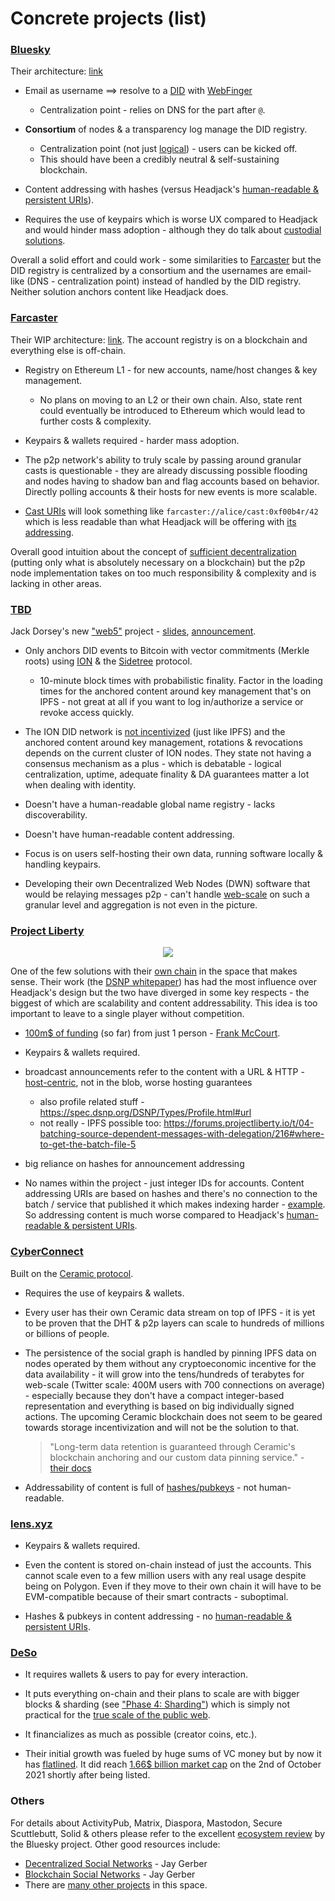 # Concrete projects (list)

### [Bluesky](https://en.wikipedia.org/wiki/Bluesky_(protocol))

Their architecture: [link](https://github.com/bluesky-social/adx/blob/main/architecture.md)

- Email as username ==> resolve to a [DID](https://www.w3.org/TR/did-core/) with [WebFinger](https://webfinger.net/)
    - Centralization point - relies on DNS for the part after `@`.

- **Consortium** of nodes & a transparency log manage the DID registry.
    - Centralization point (not just [logical](https://medium.com/@VitalikButerin/the-meaning-of-decentralization-a0c92b76a274)) - users can be kicked off.
    - This should have been a credibly neutral & self-sustaining blockchain.

- Content addressing with hashes (versus Headjack's [human-readable & persistent URIs](../introduction/addressing.md)).

- Requires the use of keypairs which is worse UX compared to Headjack and would hinder mass adoption - although they do talk about [custodial solutions](https://github.com/bluesky-social/adx/blob/main/architecture.md#root-private-key-management).

<!-- - When users post content they update their Personal Data Repositories managed by their Personal Data Servers (PDS) which play somewhat similar roles to [Farcaster](#farcaster)'s managed hosts and Headjack's [IDMs](../implementation/ecosystem/IDM.md). -->
<!-- - Since such events aren't publicized anywhere, whoever is interested will have to be proactively polling for updates and sending requests. -->
<!-- - Users can lose their interest graph if the PDS they are using loses their data. -->
<!-- - The Personal Data Repositories would be a lot less compact than Headjack because accounts and links between them are not simple integers and every piece of data and relationship comes along with a signature. -->

Overall a solid effort and could work - some similarities to [Farcaster](#farcaster) but the DID registry is centralized by a consortium and the usernames are email-like (DNS - centralization point) instead of handled by the DID registry. Neither solution anchors content like Headjack does.

### [Farcaster](https://www.farcaster.xyz/)

Their WIP architecture: [link](https://farcasterxyz.notion.site/farcasterxyz/Farcaster-v2-43b105e4699847518b1d89996c20d564). The account registry is on a blockchain and everything else is off-chain.

- Registry on Ethereum L1 - for new accounts, name/host changes & key management.
    - No plans on moving to an L2 or their own chain. Also, state rent could eventually be introduced to Ethereum which would lead to further costs & complexity.

- Keypairs & wallets required - harder mass adoption.

<!-- - Cast timestamps are self-reported and can be manipulated - no true cryptographic total ordering - which leads to a lot of complexity in the node software. Not sure what happens to old casts that were signed with obsolete keypairs and how the history of keys is handled. -->

- The p2p network's ability to truly scale by passing around granular casts is questionable - they are already discussing possible flooding and nodes having to shadow ban and flag accounts based on behavior. Directly polling accounts & their hosts for new events is more scalable.

- [Cast URIs](https://farcasterxyz.notion.site/URI-s-f2191d741a9143f98d648fa449ad588f) will look something like `farcaster://alice/cast:0xf00b4r/42` which is less readable than what Headjack will be offering with [its addressing](../introduction/addressing.md).

Overall good intuition about the concept of [sufficient decentralization](https://www.varunsrinivasan.com/2022/01/11/sufficient-decentralization-for-social-networks) (putting only what is absolutely necessary on a blockchain) but the p2p node implementation takes on too much responsibility & complexity and is lacking in other areas.

### [TBD](https://www.tbd.website/)

Jack Dorsey's new ["web5"](../images/meme_web5.jpg) project - [slides](https://docs.google.com/presentation/d/1SaHGyY9TjPg4a0VNLCsfchoVG1yU3ffTDsPRcU99H1E), [announcement](https://twitter.com/namcios/status/1535302090360250368).

- Only anchors DID events to Bitcoin with vector commitments (Merkle roots) using [ION](https://github.com/decentralized-identity/ion) & the [Sidetree](https://medium.com/decentralized-identity/the-sidetree-scalable-dpki-for-decentralized-identity-1a9105dfbb58) protocol.
    - 10-minute block times with probabilistic finality. Factor in the loading times for the anchored content around key management that's on IPFS - not great at all if you want to log in/authorize a service or revoke access quickly.

- The ION DID network is [not incentivized](https://github.com/decentralized-identity/ion/blob/master/docs/Q-and-A.md#q-what-are-the-availability-guarantees-of-ion) (just like IPFS) and the anchored content around key management, rotations & revocations depends on the current cluster of ION nodes. They state not having a consensus mechanism as a plus - which is debatable - logical centralization, uptime, adequate finality & DA guarantees matter a lot when dealing with identity.

- Doesn't have a human-readable global name registry - lacks discoverability.

- Doesn't have human-readable content addressing.

- Focus is on users self-hosting their own data, running software locally & handling keypairs.

- Developing their own Decentralized Web Nodes (DWN) software that would be relaying messages p2p - can't handle [web-scale](../introduction/web_scale.md) on such a granular level and aggregation is not even in the picture.

### [Project Liberty](https://www.projectliberty.io/)

<div style="text-align: center;">
    <img src="https://png.pngitem.com/pimgs/s/207-2073499_translate-platform-from-english-to-spanish-work-in.png">
</div>

One of the few solutions with their [own chain](https://www.frequency.xyz/) in the space that makes sense. Their work (the [DSNP whitepaper](https://github.com/LibertyDSNP/papers/blob/main/whitepaper/dsnp_whitepaper.pdf)) has had the most influence over Headjack's design but the two have diverged in some key respects - the biggest of which are scalability and content addressability. This idea is too important to leave to a single player without competition.




- [100m$ of funding](https://philanthropynewsdigest.org/news/project-liberty-launched-with-100-million-from-frank-mccourt) (so far) from just 1 person - [Frank McCourt](https://www.youtube.com/watch?v=xgPZnOulBCE).



<!-- 
- Some good ideas in their [DSNP whitepaper](https://github.com/LibertyDSNP/papers/blob/main/whitepaper/dsnp_whitepaper.pdf) but not nearly enough emphasis on compactness. Too much on-chain & using smart contracts for identities - cannot truly scale. -->

- Keypairs & wallets required.

- broadcast announcements refer to the content with a URL & HTTP - [host-centric](https://spec.dsnp.org/DSNP/Types/Reply.html#url), not in the blob, worse hosting guarantees
    - also profile related stuff - https://spec.dsnp.org/DSNP/Types/Profile.html#url
    - not really - IPFS possible too:
        https://forums.projectliberty.io/t/04-batching-source-dependent-messages-with-delegation/216#where-to-get-the-batch-file-5

- big reliance on hashes for announcement addressing


<!-- 
- They haven't managed to form a real community yet (although it is still early) and haven't moved as fast as others in the crypto industry for the past 2 years since their inception. -->



- No names within the project - just integer IDs for accounts. Content addressing URIs are based on hashes and there's no connection to the batch / service that published it which makes indexing harder - [example](https://spec.dsnp.org/DSNP/Identifiers.html#dsnp-content-uri). So addressing content is much worse compared to Headjack's [human-readable & persistent URIs](../introduction/addressing.md).








### [CyberConnect](https://cyberconnect.me/)

Built on the [Ceramic protocol](https://github.com/ceramicnetwork/ceramic/blob/main/SPECIFICATION.md).

- Requires the use of keypairs & wallets.

- Every user has their own Ceramic data stream on top of IPFS - it is yet to be proven that the DHT & p2p layers can scale to hundreds of millions or billions of people.

- The persistence of the social graph is handled by pinning IPFS data on nodes operated by them without any cryptoeconomic incentive for the data availability - it will grow into the tens/hundreds of terabytes for web-scale (Twitter scale: 400M users with 700 connections on average) - especially because they don't have a compact integer-based representation and everything is based on big individually signed actions. The upcoming Ceramic blockchain does not seem to be geared towards storage incentivization and will not be the solution to that.

    > "Long-term data retention is guaranteed through Ceramic's blockchain anchoring and our custom data pinning service." - [their docs](https://docs.cyberconnect.me/protocol/technical-framework/#storage)

- Addressability of content is full of [hashes/pubkeys](https://cerscan.com/testnet-clay/stream/kjzl6cwe1jw1474gby1buhqw8xbnvfmfphpvrs0n01n6jls9kvdx7hu41w0sp1m) - not human-readable.

### [lens.xyz](https://lens.xyz/)

- Keypairs & wallets required.

- Even the content is stored on-chain instead of just the accounts. This cannot scale even to a few million users with any real usage despite being on Polygon. Even if they move to their own chain it will have to be EVM-compatible because of their smart contracts - suboptimal.

- Hashes & pubkeys in content addressing - no [human-readable & persistent URIs](../introduction/addressing.md).

### [DeSo](https://www.deso.org/)

- It requires wallets & users to pay for every interaction.

- It puts everything on-chain and their plans to scale are with bigger blocks & sharding (see ["Phase 4: Sharding"](https://docs.deso.org/about-deso-chain/readme)) which is simply not practical for the [true scale of the public web](https://www.techspot.com/news/91513-visualizing-minute-internet-2021.html).

- It financializes as much as possible (creator coins, etc.).

- Their initial growth was fueled by huge sums of VC money but by now it has [flatlined](https://www.openprosper.com/stats/deso-dashboard). It did reach [1.66$ billion market cap](https://www.coingecko.com/en/coins/deso) on the 2nd of October 2021 shortly after being listed.

### Others

For details about ActivityPub, Matrix, Diaspora, Mastodon, Secure Scuttlebutt, Solid & others please refer to the excellent [ecosystem review](https://twitter.com/bluesky/status/1352302821140549632) by the Bluesky project. Other good resources include:
- [Decentralized Social Networks](https://medium.com/decentralized-web/decentralized-social-networks-e5a7a2603f53) - Jay Gerber
- [Blockchain Social Networks](https://medium.com/decentralized-web/blockchain-social-networks-c941fb337970) - Jay Gerber
- There are [many other projects](https://mirror.xyz/shreyjain.eth/TyBzMOegl3rMNxpAFoJ36MjE0pGfdLcrVCBgy-x3qS8) in this space.
